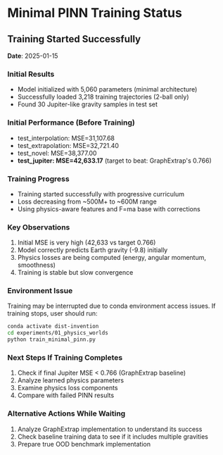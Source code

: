 # Minimal PINN Training Status

## Training Started Successfully

**Date**: 2025-01-15

### Initial Results
- Model initialized with 5,060 parameters (minimal architecture)
- Successfully loaded 3,218 training trajectories (2-ball only)
- Found 30 Jupiter-like gravity samples in test set

### Initial Performance (Before Training)
- test_interpolation: MSE=31,107.68
- test_extrapolation: MSE=32,721.40
- test_novel: MSE=38,377.00
- **test_jupiter: MSE=42,633.17** (target to beat: GraphExtrap's 0.766)

### Training Progress
- Training started successfully with progressive curriculum
- Loss decreasing from ~500M+ to ~600M range
- Using physics-aware features and F=ma base with corrections

### Key Observations
1. Initial MSE is very high (42,633 vs target 0.766)
2. Model correctly predicts Earth gravity (-9.8) initially
3. Physics losses are being computed (energy, angular momentum, smoothness)
4. Training is stable but slow convergence

### Environment Issue
Training may be interrupted due to conda environment access issues. If training stops, user should run:
```bash
conda activate dist-invention
cd experiments/01_physics_worlds
python train_minimal_pinn.py
```

### Next Steps If Training Completes
1. Check if final Jupiter MSE < 0.766 (GraphExtrap baseline)
2. Analyze learned physics parameters
3. Examine physics loss components
4. Compare with failed PINN results

### Alternative Actions While Waiting
1. Analyze GraphExtrap implementation to understand its success
2. Check baseline training data to see if it includes multiple gravities
3. Prepare true OOD benchmark implementation

